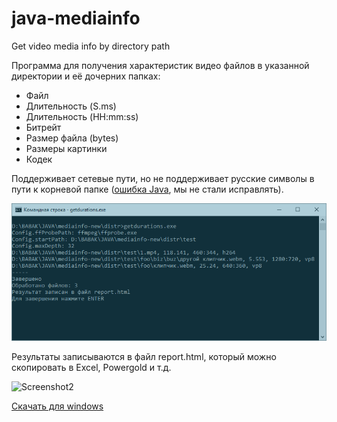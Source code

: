 # java-mediainfo
Get video media info by directory path
 
Программа для получения характеристик видео файлов в указанной директории и её дочерних папках:
* Файл
* Длительность (S.ms)
* Длительность (HH:mm:ss)
* Битрейт
* Размер файла (bytes)
* Размеры картинки
* Кодек

Поддерживает сетевые пути, но не поддерживает русские символы в пути к корневой папке ([ошибка Java](https://bugs.java.com/view_bug.do?bug_id=4733494), мы не стали исправлять).

![Screenshot1](screenshot.png)
 
Результаты записываются в файл report.html, который можно скопировать в Excel, Powergold и т.д.

![Screenshot2](screenshot1.png)

[Скачать для windows](java-mediainfo-windows.zip)
